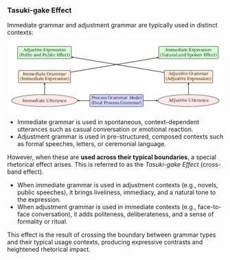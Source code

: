 ### Tasuki-gake Effect

Immediate grammar and adjustment grammar are typically used in distinct contexts:

![Taski-gake Effect](./figures/tasuki-gake-effect.png)

- Immediate grammar is used in spontaneous, context-dependent utterances such as casual conversation or emotional reaction.
- Adjustment grammar is used in pre-structured, composed contexts such as formal speeches, letters, or ceremonial language.

However, when these are **used across their typical boundaries**, a special rhetorical effect arises. This is referred to as the _Tasuki-gake Effect_ (cross-band effect).

- When immediate grammar is used in adjustment contexts (e.g., novels, public speeches), it brings liveliness, immediacy, and a natural tone to the expression.
- When adjustment grammar is used in immediate contexts (e.g., face-to-face conversation), it adds politeness, deliberateness, and a sense of formality or ritual.

This effect is the result of crossing the boundary between grammar types and their typical usage contexts, producing expressive contrasts and heightened rhetorical impact.
